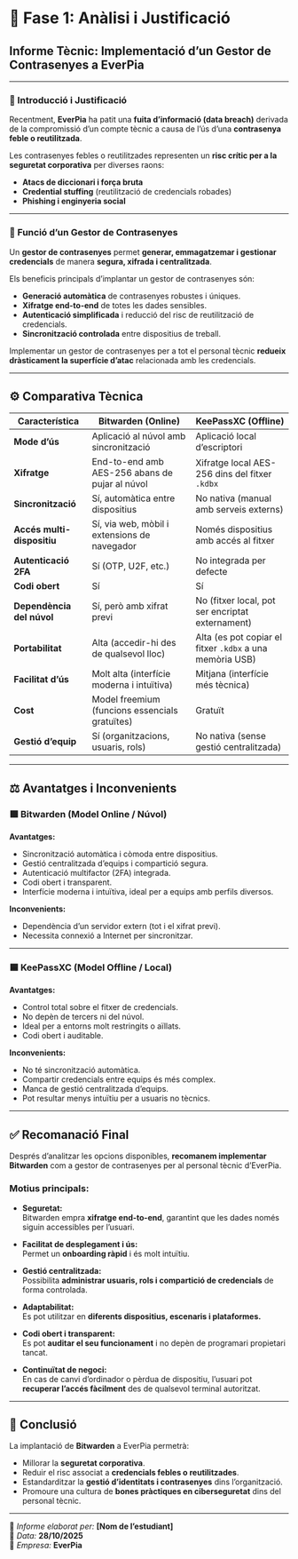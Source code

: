 # 🧩 Fase 1: Anàlisi i Justificació  
## Informe Tècnic: Implementació d’un Gestor de Contrasenyes a EverPia

---

### 🔹 Introducció i Justificació

Recentment, **EverPia** ha patit una **fuita d’informació (data breach)** derivada de la compromissió d’un compte tècnic a causa de l’ús d’una **contrasenya feble o reutilitzada**.

Les contrasenyes febles o reutilitzades representen un **risc crític per a la seguretat corporativa** per diverses raons:

- **Atacs de diccionari i força bruta**
- **Credential stuffing** (reutilització de credencials robades)
- **Phishing i enginyeria social**

---

### 🔐 Funció d’un Gestor de Contrasenyes

Un **gestor de contrasenyes** permet **generar, emmagatzemar i gestionar credencials** de manera **segura, xifrada i centralitzada**.

Els beneficis principals d’implantar un gestor de contrasenyes són:

- **Generació automàtica** de contrasenyes robustes i úniques.  
- **Xifratge end-to-end** de totes les dades sensibles.  
- **Autenticació simplificada** i reducció del risc de reutilització de credencials.  
- **Sincronització controlada** entre dispositius de treball.  

Implementar un gestor de contrasenyes per a tot el personal tècnic **redueix dràsticament la superfície d’atac** relacionada amb les credencials.

---

## ⚙️ Comparativa Tècnica

| **Característica** | **Bitwarden (Online)** | **KeePassXC (Offline)** |
|--------------------|------------------------|--------------------------|
| **Mode d’ús** | Aplicació al núvol amb sincronització | Aplicació local d’escriptori |
| **Xifratge** | End-to-end amb AES-256 abans de pujar al núvol | Xifratge local AES-256 dins del fitxer `.kdbx` |
| **Sincronització** | Sí, automàtica entre dispositius | No nativa (manual amb serveis externs) |
| **Accés multi-dispositiu** | Sí, via web, mòbil i extensions de navegador | Només dispositius amb accés al fitxer |
| **Autenticació 2FA** | Sí (OTP, U2F, etc.) | No integrada per defecte |
| **Codi obert** | Sí | Sí |
| **Dependència del núvol** | Sí, però amb xifrat previ | No (fitxer local, pot ser encriptat externament) |
| **Portabilitat** | Alta (accedir-hi des de qualsevol lloc) | Alta (es pot copiar el fitxer `.kdbx` a una memòria USB) |
| **Facilitat d’ús** | Molt alta (interfície moderna i intuïtiva) | Mitjana (interfície més tècnica) |
| **Cost** | Model freemium (funcions essencials gratuïtes) | Gratuït |
| **Gestió d’equip** | Sí (organitzacions, usuaris, rols) | No nativa (sense gestió centralitzada) |

---

## ⚖️ Avantatges i Inconvenients

### 🟩 Bitwarden (Model Online / Núvol)

**Avantatges:**
- Sincronització automàtica i còmoda entre dispositius.  
- Gestió centralitzada d’equips i compartició segura.  
- Autenticació multifactor (2FA) integrada.  
- Codi obert i transparent.  
- Interfície moderna i intuïtiva, ideal per a equips amb perfils diversos.

**Inconvenients:**
- Dependència d’un servidor extern (tot i el xifrat previ).  
- Necessita connexió a Internet per sincronitzar.

---

### 🟦 KeePassXC (Model Offline / Local)

**Avantatges:**
- Control total sobre el fitxer de credencials.  
- No depèn de tercers ni del núvol.  
- Ideal per a entorns molt restringits o aïllats.  
- Codi obert i auditable.

**Inconvenients:**
- No té sincronització automàtica.  
- Compartir credencials entre equips és més complex.  
- Manca de gestió centralitzada d’equips.  
- Pot resultar menys intuïtiu per a usuaris no tècnics.

---

## ✅ Recomanació Final

Després d’analitzar les opcions disponibles, **recomanem implementar Bitwarden** com a gestor de contrasenyes per al personal tècnic d’EverPia.

### Motius principals:

- **Seguretat:**  
  Bitwarden empra **xifratge end-to-end**, garantint que les dades només siguin accessibles per l’usuari.

- **Facilitat de desplegament i ús:**  
  Permet un **onboarding ràpid** i és molt intuïtiu.

- **Gestió centralitzada:**  
  Possibilita **administrar usuaris, rols i compartició de credencials** de forma controlada.

- **Adaptabilitat:**  
  Es pot utilitzar en **diferents dispositius, escenaris i plataformes.**

- **Codi obert i transparent:**  
  Es pot **auditar el seu funcionament** i no depèn de programari propietari tancat.

- **Continuïtat de negoci:**  
  En cas de canvi d’ordinador o pèrdua de dispositiu, l’usuari pot **recuperar l’accés fàcilment** des de qualsevol terminal autoritzat.

---

## 🏁 Conclusió

La implantació de **Bitwarden** a EverPia permetrà:

- Millorar la **seguretat corporativa**.  
- Reduir el risc associat a **credencials febles o reutilitzades**.  
- Estandarditzar la **gestió d’identitats i contrasenyes** dins l’organització.  
- Promoure una cultura de **bones pràctiques en ciberseguretat** dins del personal tècnic.

---

📄 *Informe elaborat per:* **[Nom de l’estudiant]**  
📅 *Data:* **28/10/2025**  
🏢 *Empresa:* **EverPia**
